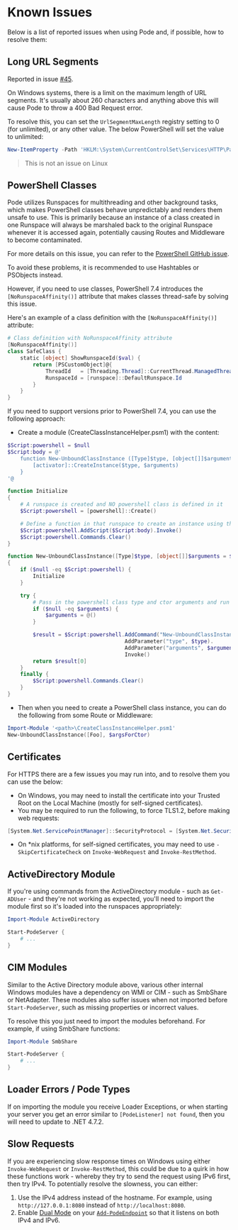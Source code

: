 # Known Issues

Below is a list of reported issues when using Pode and, if possible, how to resolve them:

## Long URL Segments

Reported in issue [#45](https://github.com/Badgerati/Pode/issues/45).

On Windows systems, there is a limit on the maximum length of URL segments. It's usually about 260 characters and anything above this will cause Pode to throw a 400 Bad Request error.

To resolve this, you can set the `UrlSegmentMaxLength` registry setting to 0 (for unlimited), or any other value. The below PowerShell will set the value to unlimited:

```powershell
New-ItemProperty -Path 'HKLM:\System\CurrentControlSet\Services\HTTP\Parameters' -Name 'UrlSegmentMaxLength' -Value 0 -PropertyType DWord -Force
```

> This is not an issue on Linux

## PowerShell Classes

Pode utilizes Runspaces for multithreading and other background tasks, which makes PowerShell classes behave unpredictably and renders them unsafe to use. This is primarily because an instance of a class created in one Runspace will always be marshaled back to the original Runspace whenever it is accessed again, potentially causing Routes and Middleware to become contaminated.

For more details on this issue, you can refer to the [PowerShell GitHub issue](https://github.com/PowerShell/PowerShell/issues/3651).

To avoid these problems, it is recommended to use Hashtables or PSObjects instead.

However, if you need to use classes, PowerShell 7.4 introduces the `[NoRunspaceAffinity()]` attribute that makes classes thread-safe by solving this issue.

Here's an example of a class definition with the `[NoRunspaceAffinity()]` attribute:

```powershell
# Class definition with NoRunspaceAffinity attribute
[NoRunspaceAffinity()]
class SafeClass {
    static [object] ShowRunspaceId($val) {
        return [PSCustomObject]@{
            ThreadId   = [Threading.Thread]::CurrentThread.ManagedThreadId
            RunspaceId = [runspace]::DefaultRunspace.Id
        }
    }
}
```

If you need to support versions prior to PowerShell 7.4, you can use the following approach:

* Create a module (CreateClassInstanceHelper.psm1) with the content:

```powershell
$Script:powershell = $null
$Script:body = @'
    function New-UnboundClassInstance ([Type]$type, [object[]]$arguments) {
        [activator]::CreateInstance($type, $arguments)
    }
'@

function Initialize
{
    # A runspace is created and NO powershell class is defined in it
    $Script:powershell = [powershell]::Create()

    # Define a function in that runspace to create an instance using the given type and arguments
    $Script:powershell.AddScript($Script:body).Invoke()
    $Script:powershell.Commands.Clear()
}

function New-UnboundClassInstance([Type]$type, [object[]]$arguments = $null)
{
    if ($null -eq $Script:powershell) {
        Initialize
    }

    try {
        # Pass in the powershell class type and ctor arguments and run the helper function in the other runspace
        if ($null -eq $arguments) {
            $arguments = @()
        }

        $result = $Script:powershell.AddCommand("New-UnboundClassInstance").
                                     AddParameter("type", $type).
                                     AddParameter("arguments", $arguments).
                                     Invoke()
        return $result[0]
    }
    finally {
        $Script:powershell.Commands.Clear()
    }
}
```

* Then when you need to create a PowerShell class instance, you can do the following from some Route or Middleware:

```powershell
Import-Module '<path>\CreateClassInstanceHelper.psm1'
New-UnboundClassInstance([Foo], $argsForCtor)
```

## Certificates

For HTTPS there are a few issues you may run into, and to resolve them you can use the below:

* On Windows, you may need to install the certificate into your Trusted Root on the Local Machine (mostly for self-signed certificates).
* You may be required to run the following, to force TLS1.2, before making web requests:

```powershell
[System.Net.ServicePointManager]::SecurityProtocol = [System.Net.SecurityProtocolType]::Tls12
```

* On *nix platforms, for self-signed certificates, you may need to use `-SkipCertificateCheck` on `Invoke-WebRequest` and `Invoke-RestMethod`.

## ActiveDirectory Module

If you're using commands from the ActiveDirectory module - such as `Get-ADUser` - and they're not working as expected, you'll need to import the module first so it's loaded into the runspaces appropriately:

```powershell
Import-Module ActiveDirectory

Start-PodeServer {
    # ...
}
```

## CIM Modules

Similar to the Active Directory module above, various other internal Windows modules have a dependency on WMI or CIM - such as SmbShare or NetAdapter. These modules also suffer issues when not imported before `Start-PodeServer`, such as missing properties or incorrect values.

To resolve this you just need to import the modules beforehand. For example, if using SmbShare functions:

```powershell
Import-Module SmbShare

Start-PodeServer {
    # ...
}
```

## Loader Errors / Pode Types

If on importing the module you receive Loader Exceptions, or when starting your server you get an error similar to `[PodeListener] not found`, then you will need to update to .NET 4.7.2.

## Slow Requests

If you are experiencing slow response times on Windows using either `Invoke-WebRequest` or `Invoke-RestMethod`, this could be due to a quirk in how these functions work - whereby they try to send the request using IPv6 first, then try IPv4. To potentially resolve the slowness, you can either:

1. Use the IPv4 address instead of the hostname. For example, using `http://127.0.0.1:8080` instead of `http://localhost:8080`.
2. Enable [Dual Mode](../../Tutorials/Endpoints/Basics#dual-mode) on your [`Add-PodeEndpoint`](../../Functions/Core/Add-PodeEndpoint) so that it listens on both IPv4 and IPv6.
